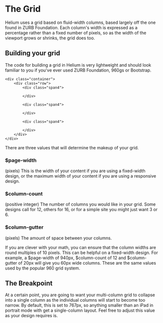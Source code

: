 # The Grid

Helium uses a grid based on fluid-width columns, based largely off the one found in ZURB Foundation. Each column's width is expressed as a percentage rather than a fixed number of pixels, so as the width of the viewport grows or shrinks, the grid does too.

## Building your grid

The code for building a grid in Helium is very lightweight and should look familiar to you if you've ever used ZURB Foundation, 960gs or Bootstrap.

	<div class="container">
		<div class="row">
			<div class="span4">
			
			</div>
			
			<div class="span4">
			
			</div>
			
			<div class="span4">
			
			</div>
		</div>
	</div>

There are three values that will determine the makeup of your grid.

### $page-width

(pixels) This is the width of your content if you are using a fixed-width design, or the maximum width of your content if you are using a responsive design.

### $column-count

(positive integer) The number of columns you would like in your grid. Some designs call for 12, others for 16, or for a simple site you might just want 3 or 6.

### $column-gutter

(pixels) The amount of space between your columns.

If you are clever with your math, you can ensure that the column widths are round multiples of 10 pixels. This can be helpful on a fixed-width design. For example, a $page-width of 940px, $column-count of 12 and $column-gutter of 20px will give you 60px wide columns. These are the same values used by the popular 960 grid system.

## The Breakpoint

At a certain point, you are going to want your multi-column grid to collapse into a single column as the individual columns will start to become too narrow. By default, this is set to 767px, so anything smaller than an iPad in portrait mode with get a single-column layout. Feel free to adjust this value as your design requires is.